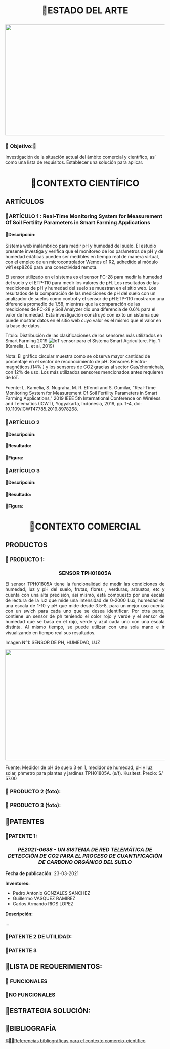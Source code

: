 #  <p align = "center"> 🚜ESTADO DEL ARTE </p>

<p align="center">
  <img src="../../Imágenes/04_comerci_cientifico/logo_04.jpg" width="900" height="350" style="margin: auto;">
</p>

### 🚜 Objetivo:🛜
Investigación de la situación actual del ámbito comercial y científico, así como una lista de requisitos. Establecer una solución para aplicar. 

#  <p align = "center"> 🚜CONTEXTO  CIENTÍFICO </p>
## ARTÍCULOS
### 🚜ARTÍCULO 1 : Real-Time Monitoring System for Measurement Of Soil Fertility Parameters in Smart Farming Applications
#### 🚜Descripción:
Sistema web inalámbrico para medir pH y humedad del suelo. El estudio presente investiga y verifica que el monitoreo de los parámetros de pH y de humedad edáficas pueden ser medibles en tiempo real de manera virtual, con el empleo de un microcontrolador Wemos d1 R2, adhedido al módulo wifi esp8266 para una conectividad remota.

 El sensor utilizado en el sistema es el sensor FC-28 para medir la humedad del suelo y el ETP-110 para medir los valores de pH. Los resultados de las mediciones de pH y humedad del suelo se muestran en el sitio web. Los resultados de la comparación de las mediciones de pH del suelo con un analizador de suelos como control y el sensor de pH ETP-110 mostraron una diferencia promedio de 1.58, mientras que la comparación de las mediciones de FC-28 y Soil Analyzer dio una diferencia de 0.6% para el valor de humedad. Esta investigación construyó con éxito un sistema que puede mostrar datos en el sitio web cuyo valor es el mismo que el valor en la base de datos.

Título: Distribución de las clasificaciones de los sensores más utilizados en Smart Farming 2019
![IoT sensor para el Sistema Smart Agriculture.](https://github.com/Fx2048/Team_4_FdD/assets/131219987/ec67a966-c8ce-4d2e-8ad9-866aae7e0a33) 
Fig. 1 (Kamelia, L. et al, 2019)

Nota:
El gráfico circular muestra como se observa mayor cantidad de porcentaje en el sector de reconocimiento de pH: Sensores Electro-magnéticos.(14% ) y los sensores de CO2 gracias al sector Gas/chemichals, con 12% de uso. Los más utilizados sensores mencionados antes requieren de IoT.



Fuente: L. Kamelia, S. Nugraha, M. R. Effendi and S. Gumilar, "Real-Time Monitoring System for Measurement Of Soil Fertility Parameters in Smart Farming Applications," 2019 IEEE 5th International Conference on Wireless and Telematics (ICWT), Yogyakarta, Indonesia, 2019, pp. 1-4, doi: 10.1109/ICWT47785.2019.8978268.




### 🚜ARTÍCULO 2
#### 🚜Descripción:
#### 🚜Resultado:
#### 🚜Figura:


### 🚜ARTÍCULO 3
#### 🚜Descripción:
#### 🚜Resultado:
#### 🚜Figura:

#  <p align = "center"> 🚜CONTEXTO  COMERCIAL </p>
## PRODUCTOS
### 🚜 PRODUCTO 1:
### <p align = "center"> SENSOR TPH01805A</p>

<p align ="justify">El sensor TPH01805A  tiene la funcionalidad de medir las condiciones de humedad, luz y pH del suelo, frutas, flores , verduras, arbustos, etc y cuenta con una alta precisión, así mismo, está compuesto por una escala de lectura de la luz que mide una intensidad de  0-2000 Lux, humedad en una escala de 1-10 y pH que mide desde 3.5-8, para un mejor uso cuenta con un swich para cada uno que se desea identificar. Por otra parte, contiene un sensor de ph  teniendo el color rojo y verde y el sensor de humedad que se basa en el rojo, verde y azul cada uno con una escala distinta. Al mismo tiempo, se puede utilizar con una sola mano e ir visualizando en tiempo real sus resultados. </p>

Imágen N°1: SENSOR DE PH, HUMEDAD, LUZ

<p align="center">
  <img src="../../Imágenes/04_comerci_cientifico/logo_04.jpg" width="900" height="350" style="margin: auto;">
</p>

Fuente: Medidor de pH de suelo 3 en 1, medidor de humedad, pH y luz solar, phmetro para plantas y jardines TPH01805A. (s/f). Kusitest. 
Precio: S/ 57.00


### 🚜 PRODUCTO 2 (foto):

### 🚜 PRODUCTO 3 (foto):


## 🚜PATENTES
### 🚜**PATENTE 1**:
### <p align = "center"> *PE2021-0638 - UN SISTEMA DE RED TELEMÁTICA DE DETECCIÓN DE CO2 PARA EL PROCESO DE CUANTIFICACIÓN DE CARBONO ORGÁNICO DEL SUELO*</p>

**Fecha de publicación:** 23-03-2021

**Inventores:** 
- Pedro Antonio GONZALES SANCHEZ
- Guillermo VASQUEZ RAMIREZ
- Carlos Armando RIOS LOPEZ  

**Descripción:**
<p align ="justify">...</p>

### 🚜PATENTE 2 DE UTILIDAD:




### 🚜PATENTE 3



## 🚜LISTA DE REQUERIMIENTOS:
### 🚜 FUNCIONALES
### 🚜NO FUNCIONALES
## 🚜ESTRATEGIA SOLUCIÓN:

##  🚜BIBLIOGRAFÍA
[⛓️🎯🚜Referencias bibliográficas para el contexto comercio-cientifico](https://github.com/Fx2048/Team_4_FdD/blob/main/Bibliograf%C3%ADa/comercial_cientifico.txt)
